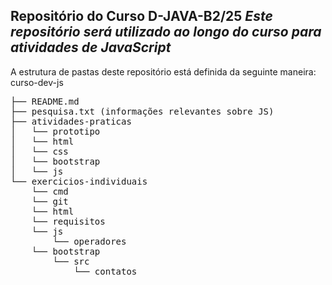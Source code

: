 **Repositório do Curso D-JAVA-B2/25**
_Este repositório será utilizado ao longo do curso para atividades de JavaScript_
---
A estrutura de pastas deste repositório está definida da seguinte maneira:
curso-dev-js  
<pre>├── README.md  
├── pesquisa.txt (informações relevantes sobre JS)  
├── atividades-praticas  
│   └── prototipo
│   └── html
│   └── css  
│   └── bootstrap  
│   └── js  
└── exercicios-individuais  
    └── cmd  
    └── git  
    └── html
    └── requisitos
    └── js
        └── operadores
    └── bootstrap  
        └── src
            └── contatos
        </pre>